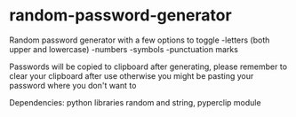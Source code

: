 # random-password-generator
Random password generator with a few options to toggle 
-letters (both upper and lowercase)
-numbers
-symbols
-punctuation marks

Passwords will be copied to clipboard after generating, please remember to clear your clipboard after use otherwise you might be pasting your password where you don't want to

Dependencies: python libraries random and string, pyperclip module
